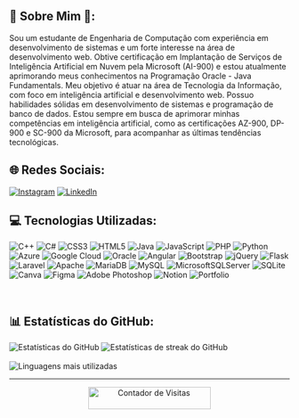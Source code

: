 ## 💫 Sobre Mim 👋:
Sou um estudante de Engenharia de Computação com experiência em desenvolvimento de sistemas e um forte interesse na área de desenvolvimento web. Obtive certificação em Implantação de Serviços de Inteligência Artificial em Nuvem pela Microsoft (AI-900) e estou atualmente aprimorando meus conhecimentos na Programação Oracle - Java Fundamentals. Meu objetivo é atuar na área de Tecnologia da Informação, com foco em inteligência artificial e desenvolvimento web. Possuo habilidades sólidas em desenvolvimento de sistemas e programação de banco de dados. Estou sempre em busca de aprimorar minhas competências em inteligência artificial, como as certificações AZ-900, DP-900 e SC-900 da Microsoft, para acompanhar as últimas tendências tecnológicas.


## 🌐 Redes Sociais:
[![Instagram](https://img.shields.io/badge/Instagram-%23E4405F.svg?logo=Instagram&logoColor=white)](https://instagram.com/gabriel.s.modesto) [![LinkedIn](https://img.shields.io/badge/LinkedIn-%230077B5.svg?logo=linkedin&logoColor=white)](https://linkedin.com/in/https://www.linkedin.com/in/carlosmodesto/) 

## 💻 Tecnologias Utilizadas:
![C++](https://img.shields.io/badge/c++-%2300599C.svg?style=for-the-badge&logo=c%2B%2B&logoColor=white) ![C#](https://img.shields.io/badge/c%23-%23239120.svg?style=for-the-badge&logo=c-sharp&logoColor=white) ![CSS3](https://img.shields.io/badge/css3-%231572B6.svg?style=for-the-badge&logo=css3&logoColor=white) ![HTML5](https://img.shields.io/badge/html5-%23E34F26.svg?style=for-the-badge&logo=html5&logoColor=white) ![Java](https://img.shields.io/badge/java-%23ED8B00.svg?style=for-the-badge&logo=java&logoColor=white) ![JavaScript](https://img.shields.io/badge/javascript-%23323330.svg?style=for-the-badge&logo=javascript&logoColor=%23F7DF1E) ![PHP](https://img.shields.io/badge/php-%23777BB4.svg?style=for-the-badge&logo=php&logoColor=white) ![Python](https://img.shields.io/badge/python-3670A0?style=for-the-badge&logo=python&logoColor=ffdd54) ![Azure](https://img.shields.io/badge/azure-%230072C6.svg?style=for-the-badge&logo=azure-devops&logoColor=white) ![Google Cloud](https://img.shields.io/badge/Google%20Cloud-%234285F4.svg?style=for-the-badge&logo=google-cloud&logoColor=white) ![Oracle](https://img.shields.io/badge/Oracle-F80000?style=for-the-badge&logo=oracle&logoColor=white) ![Angular](https://img.shields.io/badge/angular-%23DD0031.svg?style=for-the-badge&logo=angular&logoColor=white) ![Bootstrap](https://img.shields.io/badge/bootstrap-%23563D7C.svg?style=for-the-badge&logo=bootstrap&logoColor=white) ![jQuery](https://img.shields.io/badge/jquery-%230769AD.svg?style=for-the-badge&logo=jquery&logoColor=white) ![Flask](https://img.shields.io/badge/flask-%23000.svg?style=for-the-badge&logo=flask&logoColor=white) ![Laravel](https://img.shields.io/badge/laravel-%23FF2D20.svg?style=for-the-badge&logo=laravel&logoColor=white) ![Apache](https://img.shields.io/badge/apache-%23D42029.svg?style=for-the-badge&logo=apache&logoColor=white) ![MariaDB](https://img.shields.io/badge/MariaDB-003545?style=for-the-badge&logo=mariadb&logoColor=white) ![MySQL](https://img.shields.io/badge/mysql-%2300f.svg?style=for-the-badge&logo=mysql&logoColor=white) ![MicrosoftSQLServer](https://img.shields.io/badge/Microsoft%20SQL%20Sever-CC2927?style=for-the-badge&logo=microsoft%20sql%20server&logoColor=white) ![SQLite](https://img.shields.io/badge/sqlite-%2307405e.svg?style=for-the-badge&logo=sqlite&logoColor=white) ![Canva](https://img.shields.io/badge/Canva-%2300C4CC.svg?style=for-the-badge&logo=Canva&logoColor=white) 	![Figma](https://img.shields.io/badge/figma-%23F24E1E.svg?style=for-the-badge&logo=figma&logoColor=white) ![Adobe Photoshop](https://img.shields.io/badge/adobephotoshop-%2331A8FF.svg?style=for-the-badge&logo=adobephotoshop&logoColor=white) ![Notion](https://img.shields.io/badge/Notion-%23000000.svg?style=for-the-badge&logo=notion&logoColor=white) ![Portfolio](https://img.shields.io/badge/Portfolio-%23000000.svg?style=for-the-badge&logo=firefox&logoColor=#FF7139)

<br>

## 📊 Estatísticas do GitHub:

<img src="https://github-readme-stats.vercel.app/api?username=CarlosGabrielModesto&theme=react&hide_border=false&include_all_commits=true&count_private=true" alt="Estatísticas do GitHub" />   
<img src="https://github-readme-streak-stats.herokuapp.com/?user=CarlosGabrielModesto&theme=react&hide_border=false" alt="Estatísticas de streak do GitHub" /><br/><br/>
<img src="https://github-readme-stats.vercel.app/api/top-langs/?username=CarlosGabrielModesto&theme=react&hide_border=false&include_all_commits=true&count_private=true&layout=compact" alt="Linguagens mais utilizadas" />

---
<div align="center">
    <a href="https://visitcount.itsvg.in/api?id=CarlosGabrielModesto&icon=0&color=0">
        <img src="https://visitcount.itsvg.in/api?id=CarlosGabrielModesto&icon=0&color=0" alt="Contador de Visitas" style="width: 220px; height: 40px;">
    </a>
</div>

<!-- Proudly created with GPRM ( https://gprm.itsvg.in ) -->

